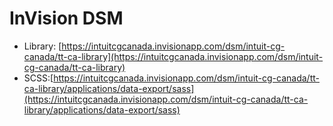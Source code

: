 InVision DSM
============

* Library: [https://intuitcgcanada.invisionapp.com/dsm/intuit-cg-canada/tt-ca-library](https://intuitcgcanada.invisionapp.com/dsm/intuit-cg-canada/tt-ca-library)
* SCSS:[https://intuitcgcanada.invisionapp.com/dsm/intuit-cg-canada/tt-ca-library/applications/data-export/sass](https://intuitcgcanada.invisionapp.com/dsm/intuit-cg-canada/tt-ca-library/applications/data-export/sass)